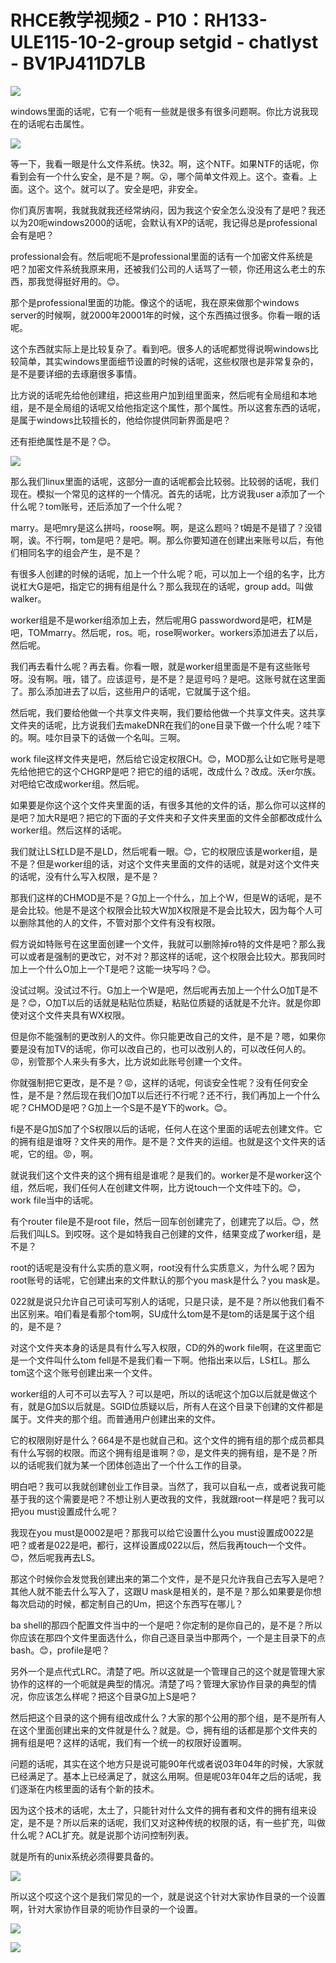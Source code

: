 # RHCE教学视频2 - P10：RH133-ULE115-10-2-group setgid - chatlyst - BV1PJ411D7LB

![](img/8d7cb46d04855646ff32df6af7b6a7af_0.png)

windows里面的话呢，它有一个呃有一些就是很多有很多问题啊。你比方说我现在的话呢右击属性。

![](img/8d7cb46d04855646ff32df6af7b6a7af_2.png)

等一下，我看一眼是什么文件系统。快32。啊，这个NTF。如果NTF的话呢，你看到会有一个什么安全，是不是？啊。😮，哪个简单文件观上。这个。查看。上面。这个。这个。就可以了。安全是吧，非安全。

你们真厉害啊，我就我就我还经常纳闷，因为我这个安全怎么没没有了是吧？我还以为20呃windows2000的话呢，会默认有XP的话呢，我记得总是professional会有是吧？

professional会有。然后呢呃不是professional里面的话有一个加密文件系统是吧？加密文件系统我原来用，还被我们公司的人话骂了一顿，你还用这么老土的东西，那我觉得挺好用的。😊。

那个是professional里面的功能。像这个的话呢，我在原来做那个windows server的时候啊，就2000年20001年的时候，这个东西搞过很多。你看一眼的话呢。

这个东西就实际上是比较复杂了。看到吧。很多人的话呢都觉得说啊windows比较简单，其实windows里面细节设置的时候的话呢，这些权限也是非常复杂的，是不是要详细的去琢磨很多事情。

比方说的话呢先给他创建组，把这些用户加到组里面来，然后呢有全局组和本地组，是不是全局组的话呢又给他指定这个属性，那个属性。所以这套东西的话呢，是属于windows比较擅长的，他给你提供同新界面是吧？

还有拒绝属性是不是？😊。

![](img/8d7cb46d04855646ff32df6af7b6a7af_4.png)

那么我们linux里面的话呢，这部分一直的话呢都会比较弱。比较弱的话呢，我们现在。模拟一个常见的这样的一个情况。首先的话呢，比方说我user a添加了一个什么呢？tom账号，还后添加了一个什么呢？

marry。是吧mry是这么拼吗，roose啊。啊，是这么题吗？t姆是不是错了？没错啊，诶。不行啊，tom是吧？是吧。啊。那么你要知道在创建出来账号以后，有他们相同名字的组会产生，是不是？

有很多人创建的时候的话呢，加上一个什么呢？呃，可以加上一个组的名字，比方说杠大G是吧，指定它的拥有组是什么？那么我现在的话呢，group add。叫做walker。

worker组是不是worker组添加上去，然后呢用G passwordword是吧，杠M是吧，TOMmarry。然后呢，ros。呃，rose啊worker。workers添加进去了以后，然后呢。

我们再去看什么呢？再去看。你看一眼，就是worker组里面是不是有这些账号呀。没有啊。哦，错了。应该逗号，是不是？是逗号吗？是吧。这账号就在这里面了。那么添加进去了以后，这些用户的话呢，它就属于这个组。

然后呢，我们要给他做一个共享文件夹啊，我们要给他做一个共享文件夹。这共享文件夹的话呢，比方说我们去makeDNR在我们的one目录下做一个什么呢？哇下的。啊。哇尔目录下的话做一个名叫。三啊。

work file这样文件夹是吧，然后给它设定权限CH。😊，MOD那么让如它账号是嗯先给他把它的这个CHGRP是吧？把它的组的话呢，改成什么？改成。沃er尔族。对吧给它改成worker组。然后呢。

如果要是你这个这个文件夹里面的话，有很多其他的文件的话，那么你可以这样的是吧？加大R是吧？把它的下面的子文件夹和子文件夹里面的文件全部都改成什么worker组。然后这样的话呢。

我们就让LS杠LD是不是LD，然后呢看一眼。😊，它的权限应该是worker组，是不是？但是worker组的话，对这个文件夹里面的文件的话呢，就是对这个文件夹的话呢，没有什么写入权限，是不是？

那我们这样的CHMOD是不是？G加上一个什么，加上个W，但是W的话呢，是不是会比较。他是不是这个权限会比较大W加X权限是不是会比较大，因为每个人可以删除其他的人的文件，不管对那个文件有没有权限。

假方说如特账号在这里面创建一个文件，我就可以删除掉ro特的文件是吧？那么我可以或者是强制的更改它，对不对？那这样的话呢，这个权限会比较大。那我同时加上一个什么O加上一个T是吧？这能一块写吗？😊。

没试过啊。没试过不行。G加上一个W是吧，然后呢再去加上一个什么O加T是不是？😊，O加T以后的话就是粘贴位质疑，粘贴位质疑的话就是不允许。就是你即使对这个文件夹具有WX权限。

但是你不能强制的更改别人的文件。你只能更改自己的文件，是不是？嗯，如果你要是没有加TV的话呢，你可以改自己的，也可以改别人的，可以改任何人的。😡，别管那个人来头有多大，比方说如此账号创建一个文件。

你就强制把它更改，是不是？😡，这样的话呢，何谈安全性呢？没有任何安全性，是不是？然后现在我们O加T以后还行不行呢？还不行，我们再加上一个什么呢？CHMOD是吧？G加上一个S是不是Y下的work。😊。

fi是不是G加S加了个S权限以后的话呢，任何人在这个里面的话呢去创建文件。它的拥有组是谁呀？文件夹的用作。是不是？文件夹的运组。也就是这个文件夹的话呢，它的组。😡，啊。

就说我们这个文件夹的这个拥有组是谁呢？是我们的。worker是不是worker这个组，然后呢，我们任何人在创建文件啊，比方说touch一个文件哇下的。😊，work file当中的话呢。

有个router file是不是root file，然后一回车创创建完了，创建完了以后。😊，然后我们叫LS。到哎呀。这个是如特我自己创建的文件，结果变成了worker组，是不是？

root的话呢是没有什么实质的意义啊，root没有什么实质意义，为什么呢？因为root账号的话呢，它创建出来的文件默认的那个you mask是什么？you mask是。

022就是说只允许自己可读可写别人的话呢，只是只读，是不是？所以他我们看不出区别来。咱们看是看那个tom啊，SU成什么tom是不是tom的话是属于这个组的，是不是？

对这个文件夹本身的话是具有什么写入权限，CD的外的work file啊，在这里面它是一个文件叫什么tom fell是不是我们看一下啊。他指出来以后，LS杠L。那么tom这个这个账号创建出来一个文件。

worker组的人可不可以去写入？可以是吧，所以的话呢这个加G以后就是做这个有，就是G加S以后就是。SGID位质疑以后，所有人在这个目录下创建的文件都是属于。文件夹的那个组。而普通用户创建出来的文件。

它的权限刚好是什么？664是不是也就自己和。这个文件的拥有组的那个成员都具有什么写弱的权限。而这个拥有组是谁啊？😡，是文件夹的拥有组，是不是？所以的话呢我们就为某一个团体创造出了一个什么工作的目录。

明白吧？我可以我就创建创业工作目录。当然了，我可以自私一点，或者说我可能基于我的这个需要是吧？不想让别人更改我的文件，我就跟root一样是吧？我可以把you must设置成什么呢？

我现在you must是0002是吧？那我可以给它设置什么you must设置成0022是吧？或者是022是吧，都行，这样设置成022以后，然后我再touch一个文件。😊，然后呢我再去LS。

那这个时候你会发觉我创建出来的第二个文件，是不是只允许我自己去写入是吧？其他人就不能去什么写入了，这跟U mask是相关的，是不是？那么如果要是你想每次启动的时候，都定制自己的Um，把这个东西写在哪儿？

ba shell的那四个配置文件当中的一个是吧？你定制的是你自己的，是不是？所以你应该在那四个文件里面选什么，你自己逐目录当中那两个，一个是主目录下的点bash。😊，profile是吧？

另外一个是点代式LRC。清楚了吧。所以这就是一个管理自己的这个就是管理大家协作的这样的一个呃就是典型的情况。清楚了吗？管理大家协作目录的典型的情况，你应该怎么样呢？把这个目录G加上S是吧？

然后把这个目录的这个拥有组改成什么？大家的那个公用的那个组，是不是所有人在这个里面创建出来的文件就是什么？就是。😊，拥有组的话都是那个文件夹的拥有组是吧？这样的话呢，我们有一个统一的权限好设置啊。

问题的话呢，其实在这个地方只是说可能90年代或者说03年04年的时候，大家就已经满足了。基本上已经满足了，就这么用啊。但是呢03年04年之后的话呢，我们逐渐在内核里面的话有个新的技术。

因为这个技术的话呢，太土了，只能针对什么文件的拥有者和文件的拥有组来设定，是不是？所以后来的话呢，我们又对这种传统的权限的话，有一些扩充，叫做什么呢？ACL扩充。就是说那个访问控制列表。

就是所有的unix系统必须得要具备的。

![](img/8d7cb46d04855646ff32df6af7b6a7af_6.png)

所以这个哎这个这个是我们常见的一个，就是说这个针对大家协作目录的一个设置啊，针对大家协作目录的呃协作目录的一个设置。



![](img/8d7cb46d04855646ff32df6af7b6a7af_8.png)

![](img/8d7cb46d04855646ff32df6af7b6a7af_9.png)